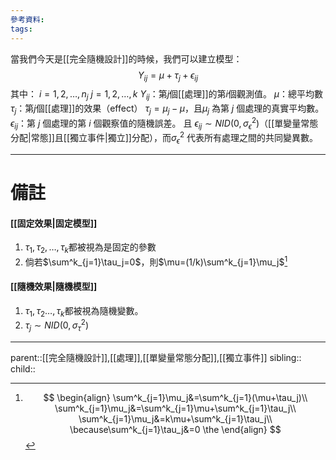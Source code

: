 ```yaml
---
參考資料:
tags:
---
```

當我們今天是[[完全隨機設計]]的時候，我們可以建立模型：
$$
Y_{ij}=\mu+\tau_j+\epsilon_{ij}
$$
其中：
$i=1,2,\ldots,n_j$
$j=1,2,\ldots,k$
$Y_{ij}$：第$j$個[[處理]]的第$i$個觀測值。
$\mu$：總平均數
$\tau_j$：第$j$個[[處理]]的效果（effect） $\tau_j=\mu_j-\mu$，且$\mu_j$ 為第 $j$ 個處理的真實平均數。
$\epsilon_{ij}$：第 $j$ 個處理的第 $i$ 個觀察值的隨機誤差。
	且 $\epsilon_{ij}\sim NID(0,\sigma^2_\epsilon)$（[[單變量常態分配|常態]]且[[獨立事件|獨立]]分配），而$\sigma^2_\epsilon$ 代表所有處理之間的共同變異數。 
- - -
# 備註
#### [[固定效果|固定模型]]
1. $\tau_1,\tau_2,\ldots,\tau_k$都被視為是固定的參數
2. 倘若$\sum^k_{j=1}\tau_j=0$，則$\mu=(1/k)\sum^k_{j=1}\mu_j$[^1]
#### [[隨機效果|隨機模型]]
1. $\tau_1,\tau_2\ldots,\tau_k$都被視為隨機變數。
2. $\tau_j\sim NID(0,\sigma^2_\tau)$
- - -
parent::[[完全隨機設計]],[[處理]],[[單變量常態分配]],[[獨立事件]]
sibling::
child::

[^1]: $$
	\begin{align}
	\sum^k_{j=1}\mu_j&=\sum^k_{j=1}(\mu+\tau_j)\\
	\sum^k_{j=1}\mu_j&=\sum^k_{j=1}\mu+\sum^k_{j=1}\tau_j\\
	\sum^k_{j=1}\mu_j&=k\mu+\sum^k_{j=1}\tau_j\\
	\because\sum^k_{j=1}\tau_j&=0
	\the
	\end{align}
	$$
